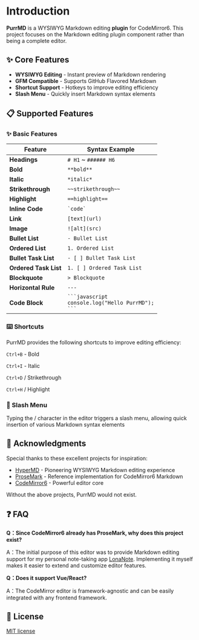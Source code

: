 # Introduction

**PurrMD** is a WYSIWYG Markdown editing **plugin** for CodeMirror6. This project focuses on the Markdown editing plugin component rather than being a complete editor.


## ✨ Core Features

- **WYSIWYG Editing** - Instant preview of Markdown rendering
- **GFM Compatible** - Supports GitHub Flavored Markdown
- **Shortcut Support** - Hotkeys to improve editing efficiency
- **Slash Menu** - Quickly insert Markdown syntax elements


## 📋 Supported Features

### ✨ Basic Features

| Feature | Syntax Example |
|------|----------|
| **Headings** | `# H1` ~ `###### H6` |
| **Bold** | `**bold**` |
| **Italic** | `*italic*` |
| **Strikethrough** | `~~strikethrough~~` |
| **Highlight** | `==highlight==` |
| **Inline Code** | `` `code` `` |
| **Link** | `[text](url)` |
| **Image** | `![alt](src)` |
| **Bullet List** | `- Bullet List` |
| **Ordered List** | `1. Ordered List` |
| **Bullet Task List** | `- [ ] Bullet Task List` |
| **Ordered Task List** | `1. [ ] Ordered Task List` |
| **Blockquote** | `> Blockquote` |
| **Horizontal Rule** | `---` |
| **Code Block** | ` ```javascript ` <br>`console.log("Hello PurrMD");`<br> ` ``` ` |

### ⌨️ Shortcuts

PurrMD provides the following shortcuts to improve editing efficiency:

`Ctrl+B` - Bold

`Ctrl+I` - Italic

`Ctrl+D` / Strikethrough

`Ctrl+H` / Highlight

### 🔧 Slash Menu

Typing the / character in the editor triggers a slash menu, allowing quick insertion of various Markdown syntax elements


## 🙏 Acknowledgments

Special thanks to these excellent projects for inspiration:

- [HyperMD](https://github.com/laobubu/HyperMD) - Pioneering WYSIWYG Markdown editing experience
- [ProseMark](https://github.com/jsimonrichard/ProseMark) - Reference implementation for CodeMirror6 Markdown
- [CodeMirror6](https://codemirror.net/) - Powerful editor core

Without the above projects, PurrMD would not exist.


## ❓ FAQ

**Q：Since CodeMirror6 already has ProseMark, why does this project exist?**

A：The initial purpose of this editor was to provide Markdown editing support for my personal note-taking app [LonaNote](https://github.com/luoluoqixi/lonanote). Implementing it myself makes it easier to extend and customize editor features.


**Q：Does it support Vue/React?**

A：The CodeMirror editor is framework-agnostic and can be easily integrated with any frontend framework.

## 📝 License

[MIT license](https://github.com/luoluoqixi/purrmd/blob/main/LICENSE)


